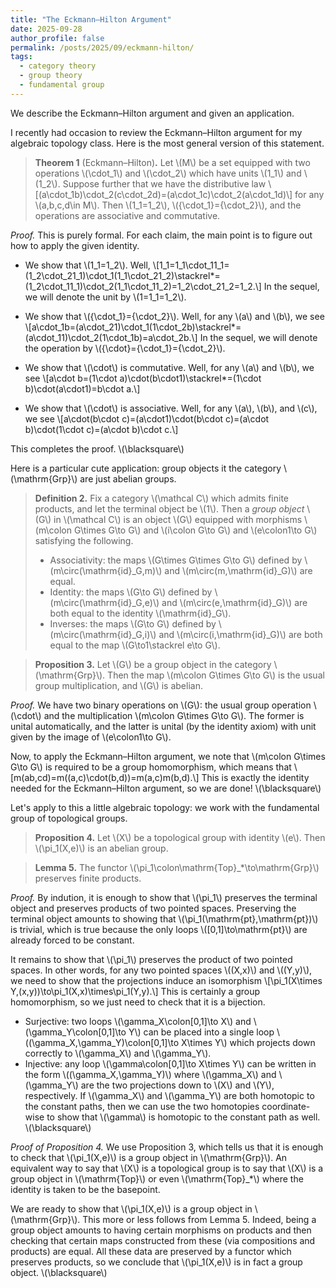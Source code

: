 ```yaml
---
title: "The Eckmann–Hilton Argument"
date: 2025-09-28
author_profile: false
permalink: /posts/2025/09/eckmann-hilton/
tags:
  - category theory
  - group theory
  - fundamental group
---
```


We describe the Eckmann–Hilton argument and given an application.

I recently had occasion to review the Eckmann–Hilton argument for my algebraic topology class. Here is the most general version of this statement.
> **Theorem 1** (Eckmann–Hilton)**.**
Let \\(M\\\) be a set equipped with two operations \\(\cdot_1\\) and \\(\cdot_2\\) which have units \\(1_1\\) and \\(1_2\\). Suppose further that we have the distributive law
\\[(a\cdot_1b)\cdot_2(c\cdot_2d)=(a\cdot_1c)\cdot_2(a\cdot_1d)\\]
for any \\(a,b,c,d\in M\\). Then \\(1_1=1_2\\), \\({\cdot_1}={\cdot_2}\\), and the operations are associative and commutative.

*Proof.*
This is purely formal. For each claim, the main point is to figure out how to apply the given identity.
- We show that \\(1_1=1_2\\). Well,
\\[1\_1=1\_1\cdot\_11\_1=(1\_2\cdot\_21\_1)\cdot\_1(1\_1\cdot\_21\_2)\stackrel\*=(1\_2\cdot\_11\_1)\cdot\_2(1\_1\cdot\_11\_2)=1\_2\cdot\_21\_2=1\_2.\\]
In the sequel, we will denote the unit by \\(1=1\_1=1\_2\\).

- We show that \\({\cdot\_1}={\cdot\_2}\\). Well, for any \\(a\\) and \\(b\\), we see
\\[a\cdot\_1b=(a\cdot\_21)\cdot\_1(1\cdot\_2b)\stackrel\*=(a\cdot\_11)\cdot\_2(1\cdot\_1b)=a\cdot\_2b.\\]
In the sequel, we will denote the operation by \\({\cdot}={\cdot\_1}={\cdot\_2}\\).

- We show that \\(\cdot\\) is commutative. Well, for any \\(a\\) and \\(b\\), we see
\\[a\cdot b=(1\cdot a)\cdot(b\cdot1)\stackrel\*=(1\cdot b)\cdot(a\cdot1)=b\cdot a.\\]

- We show that \\(\cdot\\) is associative. Well, for any \\(a\\), \\(b\\), and \\(c\\), we see
\\[a\cdot(b\cdot c)=(a\cdot1)\cdot(b\cdot c)=(a\cdot b)\cdot(1\cdot c)=(a\cdot b)\cdot c.\\]

This completes the proof.
\\(\blacksquare\\)

Here is a particular cute application: group objects it the category \\(\mathrm{Grp}\\) are just abelian groups.

> **Definition 2.**
Fix a category \\(\mathcal C\\) which admits finite products, and let the terminal object be \\(1\\). Then a *group object* \\(G\\) in \\(\mathcal C\\) is an object \\(G\\) equipped with morphisms \\(m\colon G\times G\to G\\) and \\(i\colon G\to G\\) and \\(e\colon1\to G\\) satisfying the following.
> - Associativity: the maps \\(G\times G\times G\to G\\) defined by \\(m\circ(\mathrm{id}_G,m)\\) and \\(m\circ(m,\mathrm{id}_G)\\) are equal.
> - Identity: the maps \\(G\to G\\) defined by \\(m\circ(\mathrm{id}_G,e)\\) and \\(m\circ(e,\mathrm{id}_G)\\) are both equal to the identity \\(\mathrm{id}_G\\).
> - Inverses: the maps \\(G\to G\\) defined by \\(m\circ(\mathrm{id}_G,i)\\) and \\(m\circ(i,\mathrm{id}_G)\\) are both equal to the map \\(G\to1\stackrel e\to G\\).

> **Proposition 3.**
Let \\(G\\) be a group object in the category \\(\mathrm{Grp}\\). Then the map \\(m\colon G\times G\to G\\) is the usual group multiplication, and \\(G\\) is abelian.

*Proof.* We have two binary operations on \\(G\\): the usual group operation \\(\cdot\\) and the multiplication \\(m\colon G\times G\to G\\). The former is unital automatically, and the latter is unital (by the identity axiom) with unit given by the image of \\(e\colon1\to G\\).

Now, to apply the Eckmann–Hilton argument, we note that \\(m\colon G\times G\to G\\) is required to be a group homomorphism, which means that
\\[m(ab,cd)=m((a,c)\cdot(b,d))=m(a,c)m(b,d).\\]
This is exactly the identity needed for the Eckmann–Hilton argument, so we are done!
\\(\blacksquare\\)

Let's apply to this a little algebraic topology: we work with the fundamental group of topological groups.

> **Proposition 4.**
Let \\(X\\) be a topological group with identity \\(e\\). Then \\(\pi_1(X,e)\\) is an abelian group.

> **Lemma 5.**
The functor \\(\pi_1\colon\mathrm{Top}_*\to\mathrm{Grp}\\) preserves finite products.

*Proof.*
By indution, it is enough to show that \\(\pi_1\\) preserves the terminal object and preserves products of two pointed spaces. Preserving the terminal object amounts to showing that \\(\pi_1(\mathrm{pt},\mathrm{pt})\\) is trivial, which is true because the only loops \\([0,1]\to\mathrm{pt}\\) are already forced to be constant.

It remains to show that \\(\pi_1\\) preserves the product of two pointed spaces. In other words, for any two pointed spaces \\((X,x)\\) and \\((Y,y)\\), we need to show that the projections induce an isomorphism
\\[\pi_1(X\times Y,(x,y))\to\pi_1(X,x)\times\pi_1(Y,y).\\]
This is certainly a group homomorphism, so we just need to check that it is a bijection. 
- Surjective: two loops \\(\gamma_X\colon[0,1]\to X\\) and \\(\gamma_Y\colon[0,1]\to Y\\) can be placed into a single loop \\((\gamma_X,\gamma_Y)\colon[0,1]\to X\times Y\\) which projects down correctly to \\(\gamma_X\\) and \\(\gamma_Y\\).
- Injective: any loop \\(\gamma\colon[0,1]\to X\times Y\\) can be written in the form \\((\gamma_X,\gamma_Y)\\) where \\(\gamma_X\\) and \\(\gamma_Y\\) are the two projections down to \\(X\\) and \\(Y\\), respectively. If \\(\gamma_X\\) and \\(\gamma_Y\\) are both homotopic to the constant paths, then we can use the two homotopies coordinate-wise to show that \\(\gamma\\) is homotopic to the constant path as well.
\\(\blacksquare\\)

*Proof of Proposition 4.*
We use Proposition 3, which tells us that it is enough to check that \\(\pi_1(X,e)\\) is a group object in \\(\mathrm{Grp}\\). An equivalent way to say that \\(X\\) is a topological group is to say that \\(X\\) is a group object in \\(\mathrm{Top}\\) or even \\(\mathrm{Top}_*\\) where the identity is taken to be the basepoint.

We are ready to show that \\(\pi_1(X,e)\\) is a group object in \\(\mathrm{Grp}\\). This more or less follows from Lemma 5. Indeed, being a group object amounts to having certain morphisms on products and then checking that certain maps constructed from these (via compositions and products) are equal. All these data are preserved by a functor which preserves products, so we conclude that \\(\pi_1(X,e)\\) is in fact a group object.
\\(\blacksquare\\)